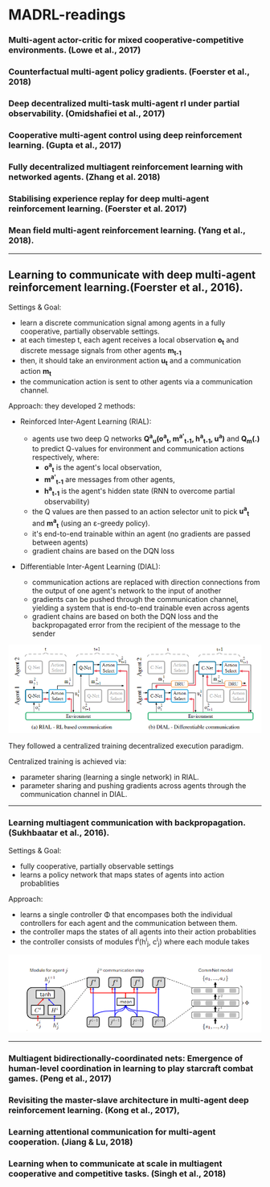 # MADRL-readings


### Multi-agent actor-critic for mixed cooperative-competitive environments. (Lowe et al., 2017)

### Counterfactual multi-agent policy gradients. (Foerster et al., 2018)

### Deep decentralized multi-task multi-agent rl under partial observability. (Omidshafiei et al., 2017)

### Cooperative multi-agent control using deep reinforcement learning. (Gupta et al., 2017)

### Fully decentralized multiagent reinforcement learning with networked agents. (Zhang et al. 2018) 








### Stabilising experience replay for deep multi-agent reinforcement learning. (Foerster et al. 2017)

### Mean field multi-agent reinforcement learning. (Yang et al., 2018).



---
## Learning to communicate with deep multi-agent reinforcement learning.(Foerster et al., 2016).

Settings & Goal: 
- learn a discrete communication signal among agents in a fully cooperative, partially observable settings.
- at each timestep t, each agent receives a local observation **o<sub>t</sub>** and discrete message signals from other agents **m<sub>t-1</sub>**
- then, it should take an environment action **u<sub>t</sub>** and a communication action **m<sub>t</sub>** 
- the communication action is sent to other agents via a communication channel. 

Approach: they developed 2 methods:
- Reinforced Inter-Agent Learning (RIAL):  
  - agents use two deep Q networks **Q<sup>a</sup><sub>u</sub>(o<sup>a</sup><sub>t</sub>, m<sup>a'</sup><sub>t-1</sub>, h<sup>a</sup><sub>t-1</sub>, u<sup>a</sup>)** and **Q<sub>m</sub>(.)** to predict Q-values for environment and communication actions respectively, where:
    - **o<sup>a</sup><sub>t</sub>** is the agent's local observation, 
    - **m<sup>a'</sup><sub>t-1</sub>** are messages from other agents,
    - **h<sup>a</sup><sub>t-1</sub>** is the agent's hidden state (RNN to overcome partial observability)
  - the Q values are then passed to an action selector unit to pick **u<sup>a</sup><sub>t</sub>** and **m<sup>a</sup><sub>t</sub>** (using an ε-greedy policy).
  - it's end-to-end trainable within an agent (no gradients are passed between agents)
  - gradient chains are based on the DQN loss

- Differentiable Inter-Agent Learning (DIAL):
  - communication actions are replaced with direction connections from the output of one agent's network to the input of another
  - gradients can be pushed through the communication channel, yielding a system that is end-to-end trainable even across agents
  - gradient chains are based on both the DQN loss and the backpropagated error from the recipient of the message to the sender

![](imgs/foerster16_rial_dial.PNG)


They followed a centralized training decentralized execution paradigm. 

Centralized training is achieved via:
- parameter sharing (learning a single network) in RIAL.
- parameter sharing and pushing gradients across agents through the communication channel in DIAL.

---


### Learning multiagent communication with backpropagation. (Sukhbaatar et al., 2016).


Settings & Goal:  
- fully cooperative, partially observable settings  
- learns a policy network that maps states of agents into action probablities 

Approach:
- learns a single controller Φ that encompases both the individual controllers for each agent and the communication between them.
- the controller maps the states of all agents into their action probablities 
- the controller consists of modules f<sup>i</sup>(h<sup>i</sup><sub>j</sub>, c<sup>i</sup><sub>j</sub>) where each module takes 

![](imgs/sukhbaatar16_commNet.PNG)

---

### Multiagent bidirectionally-coordinated nets: Emergence of human-level coordination in learning to play starcraft combat games. (Peng et al., 2017)

### Revisiting the master-slave architecture in multi-agent deep reinforcement learning. (Kong et al., 2017),








### Learning attentional communication for multi-agent cooperation. (Jiang & Lu, 2018)

### Learning when to communicate at scale in multiagent cooperative and competitive tasks. (Singh et al., 2018)

